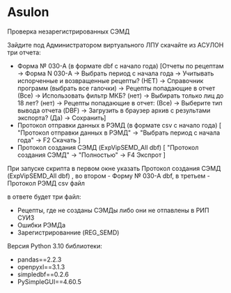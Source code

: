 # Asulon
Проверка незарегистрированных СЭМД

Зайдите под Администратором виртуального ЛПУ
скачайте из АСУЛОН три отчета:
- Форма № 030-А (в формате dbf c начало года) [Отчеты по рецептам -> Форма N 030-А -> Выбрать период с начала года -> Учитывать испорченные и возвращенные рецепты? (НЕТ) -> Справочник программ (выбрать все галочки)  -> Рецепты попадающие в отчет (Все) -> Использовать фильтр МКБ? (нет) -> Выбирать только лиц до 18 лет?  (нет) -> Рецепты попадающие в отчет: (Все) -> Выберите тип вывода отчета (DBF) -> Загрузить в браузер архив с результами экспорта? (Да) -> Сохранить]
- Протокол отправки данных в РЭМД (в формате csv c начало года) [ "Протокол отправки данных в РЭМД" -> "Выбрать период с начала года" -> F2 Скачать ]
- Протокол создания СЭМД (ExpVipSEMD_All dbf) [ "Протокол создания СЭМД" -> "Полностью" -> F4 Экспрот ]
 
При запуске скрипта 
в первом окне указать Протокол создания СЭМД (ExpVipSEMD_All dbf) , 
во втором - Форму № 030-А dbf, 
в третьем - Протокол РЭМД csv файл

в ответе будет три файл:
-   Рецепты, где не созданы СЭМДы либо они не отпавлены в РИП СУИЗ
-   Ошибки РЭМДа
-   Зарегистрированние (REG_SEMD)
   
Версия Python 3.10
библиотеки:
- pandas==2.2.3
- openpyxl==3.1.3
- simpledbf==0.2.6
- PySimpleGUI==4.60.5
